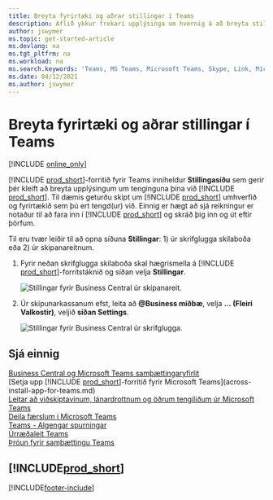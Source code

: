 ```yaml
---
title: Breyta fyrirtæki og aðrar stillingar í Teams
description: Aflið ykkur frekari upplýsinga um hvernig á að breyta stillingum Business Central-tengingar úr Microsoft Teams.
author: jswymer
ms.topic: get-started-article
ms.devlang: na
ms.tgt_pltfrm: na
ms.workload: na
ms.search.keywords: 'Teams, MS Teams, Microsoft Teams, Skype, Link, Microsoft 365, settings, search'
ms.date: 04/12/2021
ms.author: jswymer
---
```


# <a name="changing-company-and-other-settings-in-teams" />Breyta fyrirtæki og aðrar stillingar í Teams

[!INCLUDE [online_only](includes/online_only.md)]

[!INCLUDE [prod_short](includes/prod_short.md)]-forritið fyrir Teams inniheldur **Stillingasíðu** sem gerir þér kleift að breyta upplýsingum um tenginguna þína við [!INCLUDE [prod_short](includes/prod_short.md)]. Til dæmis geturðu skipt um [!INCLUDE [prod_short](includes/prod_short.md)] umhverfið og fyrirtækið sem þú ert tengd(ur) við. Einnig er hægt að sjá reikningur er notaður til að fara inn í [!INCLUDE [prod_short](includes/prod_short.md)] og skráð þig inn og út eftir þörfum.

Til eru tvær leiðir til að opna síðuna **Stillingar**: 1) úr skrifglugga skilaboða eða 2) úr skipanareitnum.

1. Fyrir neðan skrifglugga skilaboða skal hægrismella á [!INCLUDE [prod_short](includes/prod_short.md)]-forritstáknið og síðan velja **Stillingar**.

    ![Stillingar fyrir Business Central úr skipanareit.](media/teams-settings-message-box.png)

2. Úr skipunarkassanum efst, leita að  **@Business  miðbæ**, velja  **... (Fleiri Valkostir)**, veljið  **síðan Settings**.

   ![Stillingar fyrir Business Central úr skrifglugga.](media/teams-settings-command-box.png)

## <a name="see-also" />Sjá einnig

[Business Central og Microsoft Teams samþættingaryfirlit](across-teams-overview.md)  
[Setja upp [!INCLUDE [prod_short](includes/prod_short.md)]-forritið fyrir Microsoft Teams](across-install-app-for-teams.md)  
[Leitar að viðskiptavinum, lánardrottnum og öðrum tengiliðum úr Microsoft Teams](across-search-contacts-teams.md)  
[Deila færslum í Microsoft Teams](across-working-with-teams.md)  
[Teams - Algengar spurningar](teams-faq.md)  
[Úrræðaleit Teams](admin-teams-troubleshooting.md)  
[Þróun fyrir samþættingu Teams](/dynamics365/business-central/dev-itpro/developer/devenv-develop-for-teams)  

## [!INCLUDE[prod_short](includes/free_trial_md.md)]


[!INCLUDE[footer-include](includes/footer-banner.md)]

